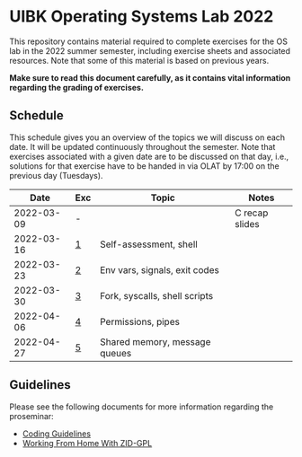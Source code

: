 # UIBK Operating Systems Lab 2022

This repository contains material required to complete exercises for the OS lab in the 2022 summer semester, including exercise sheets and associated resources.
Note that some of this material is based on previous years.

**Make sure to read this document carefully, as it contains vital information regarding the grading of exercises.**

## Schedule

This schedule gives you an overview of the topics we will discuss on each date. It will be updated continuously throughout the semester.
Note that exercises associated with a given date are to be discussed on that day, i.e., solutions for that exercise have to be handed in via OLAT by 17:00 on the previous day (Tuesdays).

| Date       | Exc             | Topic                         | Notes          |
| ---------- | --------------- | ----------------------------- | -------------- |
| 2022-03-09 | -               |                               | C recap slides |
| 2022-03-16 | [1](exercise01) | Self-assessment, shell        |                |
| 2022-03-23 | [2](exercise02) | Env vars, signals, exit codes |                |
| 2022-03-30 | [3](exercise03) | Fork, syscalls, shell scripts |                |
| 2022-04-06 | [4](exercise04) | Permissions, pipes            |                |
| 2022-04-27 | [5](exercise05) | Shared memory, message queues |                |

## Guidelines

Please see the following documents for more information regarding the proseminar:

- [Coding Guidelines](coding_guidelines.md)
- [Working From Home With ZID-GPL](zid_gpl.md)

